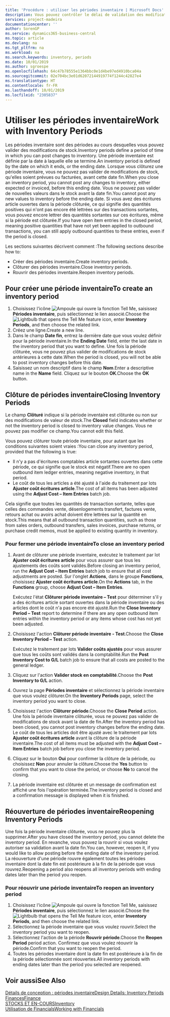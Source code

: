 ```yaml
---
title: 'Procédure : utiliser les périodes inventaire | Microsoft Docs'
description: Vous pouvez contrôler le délai de validation des modifications du stock en définissant des périodes inventaire.
services: project-madeira
documentationcenter: ''
author: SorenGP
ms.service: dynamics365-business-central
ms.topic: article
ms.devlang: na
ms.tgt_pltfrm: na
ms.workload: na
ms.search.keywords: inventory, periods
ms.date: 10/01/2019
ms.author: sgroespe
ms.openlocfilehash: 64c47b78555e1364bbc0e1d4be97ed4910bca04a
ms.sourcegitcommit: 02e704bc3e01d62072144919774f1244c42827e4
ms.translationtype: HT
ms.contentlocale: fr-FR
ms.lasthandoff: 10/01/2019
ms.locfileid: "2305837"
---
```

# <a name="work-with-inventory-periods"></a><span data-ttu-id="3239f-103">Utiliser les périodes inventaire</span><span class="sxs-lookup"><span data-stu-id="3239f-103">Work with Inventory Periods</span></span>
<span data-ttu-id="3239f-104">Les périodes inventaire sont des périodes au cours desquelles vous pouvez valider des modifications de stock.</span><span class="sxs-lookup"><span data-stu-id="3239f-104">Inventory periods define a period of time in which you can post changes to inventory.</span></span> <span data-ttu-id="3239f-105">Une période inventaire est définie par la date à laquelle elle se termine.</span><span class="sxs-lookup"><span data-stu-id="3239f-105">An inventory period is defined by the date on which it ends, or the ending date.</span></span> <span data-ttu-id="3239f-106">Lorsque vous clôturez une période inventaire, vous ne pouvez pas valider de modifications de stock, qu'elles soient prévues ou facturées, avant cette date fin.</span><span class="sxs-lookup"><span data-stu-id="3239f-106">When you close an inventory period, you cannot post any changes to inventory, either expected or invoiced, before this ending date.</span></span> <span data-ttu-id="3239f-107">Vous ne pouvez pas valider de nouvelles valeurs dans le stock avant la date fin.</span><span class="sxs-lookup"><span data-stu-id="3239f-107">You cannot post any new values to inventory before the ending date.</span></span> <span data-ttu-id="3239f-108">Si vous avez des écritures article ouvertes dans la période clôturée, ce qui signifie des quantités positives qui n'ont pas encore été lettrées sur des transactions sortantes, vous pouvez encore lettrer des quantités sortantes sur ces écritures, même si la période est clôturée.</span><span class="sxs-lookup"><span data-stu-id="3239f-108">If you have open item entries in the closed period, meaning positive quantities that have not yet been applied to outbound transactions, you can still apply outbound quantities to these entries, even if the period is closed.</span></span>  

<span data-ttu-id="3239f-109">Les sections suivantes décrivent comment :</span><span class="sxs-lookup"><span data-stu-id="3239f-109">The following sections describe how to:</span></span>  

* <span data-ttu-id="3239f-110">Créer des périodes inventaire.</span><span class="sxs-lookup"><span data-stu-id="3239f-110">Create inventory periods.</span></span>  
* <span data-ttu-id="3239f-111">Clôturer des périodes inventaire.</span><span class="sxs-lookup"><span data-stu-id="3239f-111">Close inventory periods.</span></span>  
* <span data-ttu-id="3239f-112">Rouvrir des périodes inventaire.</span><span class="sxs-lookup"><span data-stu-id="3239f-112">Reopen inventory periods.</span></span>  

## <a name="to-create-an-inventory-period"></a><span data-ttu-id="3239f-113">Pour créer une période inventaire</span><span class="sxs-lookup"><span data-stu-id="3239f-113">To create an inventory period</span></span>  
1. <span data-ttu-id="3239f-114">Choisissez l'icône ![Ampoule qui ouvre la fonction Tell Me](media/ui-search/search_small.png "Dites-moi ce que vous voulez faire"), saisissez **Périodes inventaire**, puis sélectionnez le lien associé.</span><span class="sxs-lookup"><span data-stu-id="3239f-114">Choose the ![Lightbulb that opens the Tell Me feature](media/ui-search/search_small.png "Tell me what you want to do") icon, enter **Inventory Periods**, and then choose the related link.</span></span>  
2. <span data-ttu-id="3239f-115">Créez une ligne.</span><span class="sxs-lookup"><span data-stu-id="3239f-115">Create a new line.</span></span>  
3. <span data-ttu-id="3239f-116">Dans le champ **Date fin**, entrez la dernière date que vous voulez définir pour la période inventaire.</span><span class="sxs-lookup"><span data-stu-id="3239f-116">In the **Ending Date** field, enter the last date in the inventory period that you want to define.</span></span> <span data-ttu-id="3239f-117">Une fois la période clôturée, vous ne pouvez plus valider de modifications de stock antérieures à cette date.</span><span class="sxs-lookup"><span data-stu-id="3239f-117">When the period is closed, you will not be able to post inventory changes before this date.</span></span>  
4. <span data-ttu-id="3239f-118">Saisissez un nom descriptif dans le champ **Nom**.</span><span class="sxs-lookup"><span data-stu-id="3239f-118">Enter a descriptive name in the **Name** field.</span></span> <span data-ttu-id="3239f-119">Cliquez sur le bouton **OK**.</span><span class="sxs-lookup"><span data-stu-id="3239f-119">Choose the **OK** button.</span></span>  

## <a name="closing-inventory-periods"></a><span data-ttu-id="3239f-120">Clôture de périodes inventaire</span><span class="sxs-lookup"><span data-stu-id="3239f-120">Closing Inventory Periods</span></span>  
<span data-ttu-id="3239f-121">Le champ **Clôturé** indique si la période inventaire est clôturée ou non sur des modifications de valeur de stock.</span><span class="sxs-lookup"><span data-stu-id="3239f-121">The **Closed** field indicates whether or not the inventory period is closed to inventory value changes.</span></span> <span data-ttu-id="3239f-122">Vous ne pouvez pas modifier ce champ.</span><span class="sxs-lookup"><span data-stu-id="3239f-122">You cannot edit this field.</span></span>  

<span data-ttu-id="3239f-123">Vous pouvez clôturer toute période inventaire, pour autant que les conditions suivantes soient vraies :</span><span class="sxs-lookup"><span data-stu-id="3239f-123">You can close any inventory period, provided that the following is true:</span></span>  

* <span data-ttu-id="3239f-124">Il n'y a pas d'écritures comptables article sortantes ouvertes dans cette période, ce qui signifie que le stock est négatif.</span><span class="sxs-lookup"><span data-stu-id="3239f-124">There are no open outbound item ledger entries, meaning negative inventory, in that period.</span></span>  
* <span data-ttu-id="3239f-125">Le coût de tous les articles a été ajusté à l'aide du traitement par lots **Ajuster coût écritures article**.</span><span class="sxs-lookup"><span data-stu-id="3239f-125">The cost of all items has been adjusted using the **Adjust Cost – Item Entries** batch job.</span></span>  

<span data-ttu-id="3239f-126">Cela signifie que toutes les quantités de transaction sortante, telles que celles des commandes vente, désenlogements transfert, factures vente, retours achat ou avoirs achat doivent être lettrées sur la quantité en stock.</span><span class="sxs-lookup"><span data-stu-id="3239f-126">This means that all outbound transaction quantities, such as those from sales orders, outbound transfers, sales invoices, purchase returns, or purchase credit memos, must be applied to existing quantity in inventory.</span></span>  

### <a name="to-close-an-inventory-period"></a><span data-ttu-id="3239f-127">Pour fermer une période inventaire</span><span class="sxs-lookup"><span data-stu-id="3239f-127">To close an inventory period</span></span>  
1. <span data-ttu-id="3239f-128">Avant de clôturer une période inventaire, exécutez le traitement par lot **Ajuster coût écritures article** pour vous assurer que tous les ajustements des coûts sont validés.</span><span class="sxs-lookup"><span data-stu-id="3239f-128">Before closing an inventory period, run the **Adjust Cost – Item Entries** batch job to ensure that all cost adjustments are posted.</span></span> <span data-ttu-id="3239f-129">Sur l'onglet **Actions**, dans le groupe **Fonctions**, choisissez **Ajuster coût écritures article**.</span><span class="sxs-lookup"><span data-stu-id="3239f-129">On the **Actions** tab, in the **Functions** group, choose **Adjust Cost – Item Entries**.</span></span>  

     <span data-ttu-id="3239f-130">Exécutez l'état **Clôturer période inventaire – Test** pour déterminer s'il y a des écritures article sortant ouvertes dans la période inventaire ou des articles dont le coût n'a pas encore été ajusté.</span><span class="sxs-lookup"><span data-stu-id="3239f-130">Run the **Close Inventory Period – Test** report to determine if there are any open outbound item entries within the inventory period or any items whose cost has not yet been adjusted.</span></span>  
2. <span data-ttu-id="3239f-131">Choisissez l'action **Clôturer période inventaire - Test**.</span><span class="sxs-lookup"><span data-stu-id="3239f-131">Choose the **Close Inventory Period – Test** action.</span></span>  

     <span data-ttu-id="3239f-132">Exécutez le traitement par lots **Valider coûts ajustés** pour vous assurer que tous les coûts sont validés dans la comptabilité.</span><span class="sxs-lookup"><span data-stu-id="3239f-132">Run the **Post Inventory Cost to G/L** batch job to ensure that all costs are posted to the general ledger.</span></span>  
3. <span data-ttu-id="3239f-133">Cliquez sur l'action **Valider stock en comptabilité**.</span><span class="sxs-lookup"><span data-stu-id="3239f-133">Choose the **Post Inventory to G/L** action.</span></span>  
4. <span data-ttu-id="3239f-134">Ouvrez la page **Périodes inventaire** et sélectionnez la période inventaire que vous voulez clôturer.</span><span class="sxs-lookup"><span data-stu-id="3239f-134">On the **Inventory Periods** page, select the inventory period you want to close.</span></span>  
5. <span data-ttu-id="3239f-135">Choisissez l'action **Clôturer période**.</span><span class="sxs-lookup"><span data-stu-id="3239f-135">Choose the **Close Period** action.</span></span> <span data-ttu-id="3239f-136">Une fois la période inventaire clôturée, vous ne pouvez pas valider de modifications de stock avant la date de fin.</span><span class="sxs-lookup"><span data-stu-id="3239f-136">After the inventory period has been closed, you cannot post inventory changes before the ending date.</span></span> <span data-ttu-id="3239f-137">Le coût de tous les articles doit être ajusté avec le traitement par lots **Ajuster coût écritures article** avant la clôture de la période inventaire.</span><span class="sxs-lookup"><span data-stu-id="3239f-137">The cost of all items must be adjusted with the **Adjust Cost – Item Entries** batch job before you close the inventory period.</span></span>  
6. <span data-ttu-id="3239f-138">Cliquez sur le bouton **Oui** pour confirmer la clôture de la période, ou choisissez **Non** pour annuler la clôture.</span><span class="sxs-lookup"><span data-stu-id="3239f-138">Choose the **Yes** button to confirm that you want to close the period, or choose **No** to cancel the closing.</span></span>  
7. <span data-ttu-id="3239f-139">La période inventaire est clôturée et un message de confirmation est affiché une fois l'opération terminée.</span><span class="sxs-lookup"><span data-stu-id="3239f-139">The inventory period is closed and a confirmation message is displayed when it is finished.</span></span>  

## <a name="reopening-inventory-periods"></a><span data-ttu-id="3239f-140">Réouverture de périodes inventaire</span><span class="sxs-lookup"><span data-stu-id="3239f-140">Reopening Inventory Periods</span></span>  
<span data-ttu-id="3239f-141">Une fois la période inventaire clôturée, vous ne pouvez plus la supprimer.</span><span class="sxs-lookup"><span data-stu-id="3239f-141">After you have closed the inventory period, you cannot delete the inventory period.</span></span> <span data-ttu-id="3239f-142">En revanche, vous pouvez la rouvrir si vous voulez autoriser sa validation avant la date fin.</span><span class="sxs-lookup"><span data-stu-id="3239f-142">You can, however, reopen it, if you would like to allow posting before the ending date of the inventory period.</span></span> <span data-ttu-id="3239f-143">La réouverture d'une période rouvre également toutes les périodes inventaire dont la date fin est postérieure à la fin de la période que vous rouvrez.</span><span class="sxs-lookup"><span data-stu-id="3239f-143">Reopening a period also reopens all inventory periods with ending dates later than the period you reopen.</span></span>  

### <a name="to-reopen-an-inventory-period"></a><span data-ttu-id="3239f-144">Pour réouvrir une période inventaire</span><span class="sxs-lookup"><span data-stu-id="3239f-144">To reopen an inventory period</span></span>  
1. <span data-ttu-id="3239f-145">Choisissez l'icône ![Ampoule qui ouvre la fonction Tell Me](media/ui-search/search_small.png "Dites-moi ce que vous voulez faire"), saisissez **Périodes inventaire**, puis sélectionnez le lien associé.</span><span class="sxs-lookup"><span data-stu-id="3239f-145">Choose the ![Lightbulb that opens the Tell Me feature](media/ui-search/search_small.png "Tell me what you want to do") icon, enter **Inventory Periods**, and then choose the related link.</span></span>  
2. <span data-ttu-id="3239f-146">Sélectionnez la période inventaire que vous voulez rouvrir.</span><span class="sxs-lookup"><span data-stu-id="3239f-146">Select the inventory period you want to reopen.</span></span>  
3. <span data-ttu-id="3239f-147">Sélectionnez l'action de la période **Rouvrir période**.</span><span class="sxs-lookup"><span data-stu-id="3239f-147">Choose the **Reopen Period** period action.</span></span> <span data-ttu-id="3239f-148">Confirmez que vous voulez réouvrir la période.</span><span class="sxs-lookup"><span data-stu-id="3239f-148">Confirm that you want to reopen the period.</span></span>  
4. <span data-ttu-id="3239f-149">Toutes les périodes inventaire dont la date fin est postérieure à la fin de la période sélectionnée sont réouvertes.</span><span class="sxs-lookup"><span data-stu-id="3239f-149">All inventory periods with ending dates later than the period you selected are reopened.</span></span>  

## <a name="see-also"></a><span data-ttu-id="3239f-150">Voir aussi</span><span class="sxs-lookup"><span data-stu-id="3239f-150">See Also</span></span>  
[<span data-ttu-id="3239f-151">Détails de conception : périodes inventaire</span><span class="sxs-lookup"><span data-stu-id="3239f-151">Design Details: Inventory Periods</span></span>](design-details-inventory-periods.md)  
[<span data-ttu-id="3239f-152">Finances</span><span class="sxs-lookup"><span data-stu-id="3239f-152">Finance</span></span>](finance.md)  
[<span data-ttu-id="3239f-153">STOCKS ET EN-COURS</span><span class="sxs-lookup"><span data-stu-id="3239f-153">Inventory</span></span>](inventory-manage-inventory.md)  
[<span data-ttu-id="3239f-154">Utilisation de Financials</span><span class="sxs-lookup"><span data-stu-id="3239f-154">Working with Financials</span></span>](ui-work-product.md)
